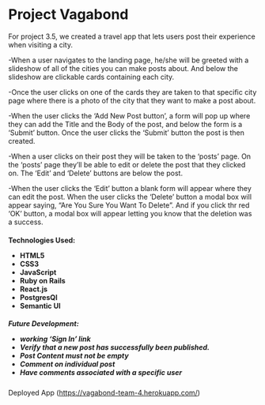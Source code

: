 # Project Vagabond<br>

For project 3.5, we created a travel app that lets users post their experience when visiting a city.

-When a user navigates to the landing page, he/she will be greeted with a slideshow of all of the cities you can make posts about.
And below the slideshow are clickable cards containing each city.

-Once the user clicks on one of the cards they are taken to that specific city page where there is a photo of the city that they want to make a post about.

-When the user clicks the ‘Add New Post button’, a form will pop up where they can add the Title and the Body of the post, and below the form is a ‘Submit’ button. Once the user clicks the ‘Submit’ button the post is then created.

-When a user clicks on their post they will be taken to the ‘posts’ page. On the ‘posts’ page they’ll be able to edit or delete the post that they clicked on. The ‘Edit’ and ‘Delete’ buttons are below the post.

-When the user clicks the ‘Edit’ button a blank form will appear where they can edit the post.
When the user clicks the ‘Delete’ button a modal box will appear saying, “Are You Sure You Want To Delete”. And if you click thr red ‘OK’ button, a modal box will appear letting you know that the deletion was a success.

<h4>
Technologies Used:

<ul>
<li>HTML5</li>
<li>CSS3</li>
<li>JavaScript</li>
<li>Ruby on Rails</li>
<li>React.js</li>
<li>PostgresQl</li>
<li>Semantic UI</li>
</ul>
</h4>

<h5>
Future Development:
<ul>
<li>working ‘Sign In’ link</li>
<li>Verify that a new post has successfully been published.</li>
<li>Post Content must not be empty</li>
<li>Comment on individual post</li>
<li>Have comments associated with a specific user</li>

</ul>
</h5>


Deployed App (https://vagabond-team-4.herokuapp.com/) 